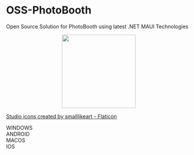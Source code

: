 # OSS-PhotoBooth

Open Source Solution for PhotoBooth using latest  .NET MAUI Technologies   
     
<p align="center">
     <img src="https://user-images.githubusercontent.com/43845783/168463615-4c02e7c6-4187-46b9-a250-c8e3583cefde.png" 
          width="200" 
          height="200"/>
</p>
   
[Studio icons created by smalllikeart - Flaticon](https://www.flaticon.com/free-icons/studio)    
     
WINDOWS  
ANDROID   
MACOS    
IOS       

